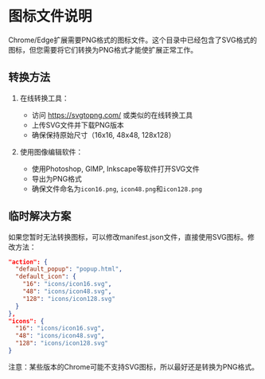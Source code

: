 # 图标文件说明

Chrome/Edge扩展需要PNG格式的图标文件。这个目录中已经包含了SVG格式的图标，但您需要将它们转换为PNG格式才能使扩展正常工作。

## 转换方法

1. 在线转换工具：
   - 访问 https://svgtopng.com/ 或类似的在线转换工具
   - 上传SVG文件并下载PNG版本
   - 确保保持原始尺寸（16x16, 48x48, 128x128）

2. 使用图像编辑软件：
   - 使用Photoshop, GIMP, Inkscape等软件打开SVG文件
   - 导出为PNG格式
   - 确保文件命名为`icon16.png`, `icon48.png`和`icon128.png`

## 临时解决方案

如果您暂时无法转换图标，可以修改manifest.json文件，直接使用SVG图标。修改方法：

```json
"action": {
  "default_popup": "popup.html",
  "default_icon": {
    "16": "icons/icon16.svg",
    "48": "icons/icon48.svg",
    "128": "icons/icon128.svg"
  }
},
"icons": {
  "16": "icons/icon16.svg",
  "48": "icons/icon48.svg",
  "128": "icons/icon128.svg"
}
```

注意：某些版本的Chrome可能不支持SVG图标，所以最好还是转换为PNG格式。 